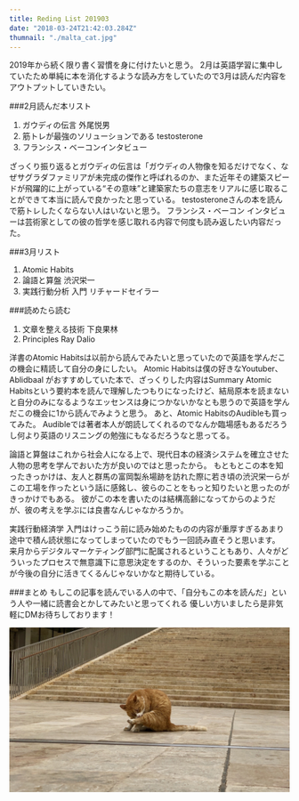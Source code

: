 ```yaml
---
title: Reding List 201903
date: "2018-03-24T21:42:03.284Z"
thumnail: "./malta_cat.jpg"
---
```


2019年から続く限り書く習慣を身に付けたいと思う。
2月は英語学習に集中していたため単純に本を消化するような読み方をしていたので3月は読んだ内容をアウトプットしていきたい。

###2月読んだ本リスト
1. ガウディの伝言 外尾悦男
2. 筋トレが最強のソリューションである testosterone
3. フランシス・ベーコンインタビュー

ざっくり振り返るとガウディの伝言は「ガウディの人物像を知るだけでなく、なぜサグラダファミリアが未完成の傑作と呼ばれるのか、また近年その建築スピードが飛躍的に上がっている“その意味”と建築家たちの意志をリアルに感じ取ることができて本当に読んで良かったと思っている。
testosteroneさんの本を読んで筋トレしたくならない人はいないと思う。
フランシス・ベーコン インタビューは芸術家としての彼の哲学を感じ取れる内容で何度も読み返したい内容だった。

###3月リスト
1. Atomic Habits
2. 論語と算盤 渋沢栄一
3. 実践行動分析 入門 リチャードセイラー

###読めたら読む
1. 文章を整える技術 下良果林
2. Principles Ray Dalio

洋書のAtomic Habitsは以前から読んでみたいと思っていたので英語を学んだこの機会に精読して自分の身にしたい。
Atomic Habitsは僕の好きなYoutuber、Ablidbaal がおすすめしていた本で、ざっくりした内容はSummary Atomic Habitsという要約本を読んで理解したつもりになったけど、結局原本を読まないと自分のみになるようなエッセンスは身につかないかなとも思うので英語を学んだこの機会に1から読んでみようと思う。 あと、Atomic HabitsのAudibleも買ってみた。 Audibleでは著者本人が朗読してくれるのでなんか臨場感もあるだろうし何より英語のリスニングの勉強にもなるだろうなと思ってる。

論語と算盤はこれから社会人になる上で、現代日本の経済システムを確立させた人物の思考を学んでおいた方が良いのではと思ったから。  もともとこの本を知ったきっかけは、友人と群馬の富岡製糸場跡を訪れた際に若き頃の渋沢栄一らがこの工場を作ったという話に感銘し、彼らのことをもっと知りたいと思ったのがきっかけでもある。 彼がこの本を書いたのは結構高齢になってからのようだが、彼の考えを学ぶには良書なんじゃなかろうか。

実践行動経済学 入門はけっこう前に読み始めたものの内容が重厚すぎるあまり途中で積ん読状態になってしまっていたのでもう一回読み直そうと思います。 来月からデジタルマーケティング部門に配属されるということもあり、人々がどういったプロセスで無意識下に意思決定をするのか、そういった要素を学ぶことが今後の自分に活きてくるんじゃないかなと期待している。

###まとめ
もしこの記事を読んでいる人の中で、「自分もこの本を読んだ」という人や一緒に読書会とかしてみたいと思ってくれる 優しい方いましたら是非気軽にDMお待ちしております！

![Malt Valletta Cat](./malta_cat.jpg)
